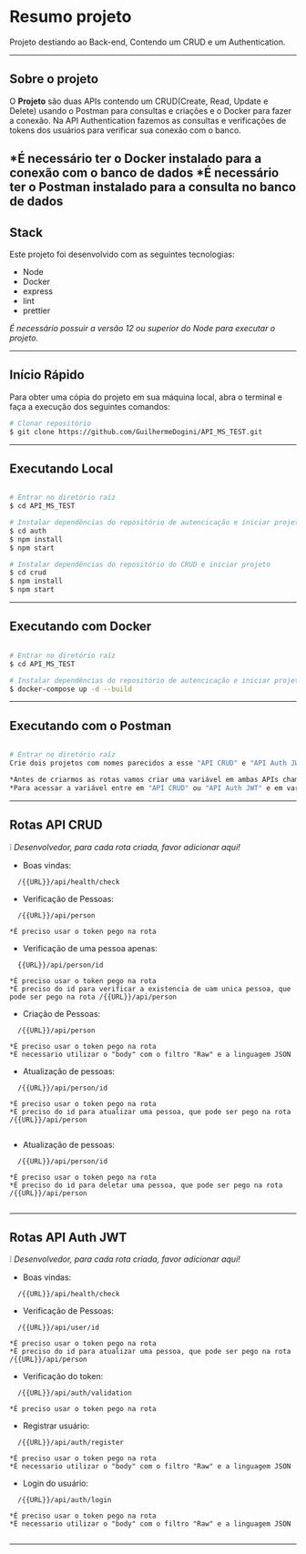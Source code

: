 # Resumo projeto

Projeto destiando ao Back-end, Contendo um CRUD e um Authentication.

---

## Sobre o projeto

O **Projeto** são duas APIs contendo um CRUD(Create, Read, Update e Delete) usando o Postman para consultas e criações e o Docker para fazer a conexão.
Na API Authentication fazemos as consultas e verificações de tokens dos usuários para verificar sua conexão com o banco.

*É necessário ter o Docker instalado para a conexão com o banco de dados
*É necessário ter o Postman instalado para a consulta no banco de dados
---

## Stack

Este projeto foi desenvolvido com as seguintes tecnologias:

  - Node
  - Docker
  - express
  - lint
  - prettier
  
*É necessário possuir a versão 12 ou superior do Node para executar o projeto.*

---

## Início Rápido

Para obter uma cópia do projeto em sua máquina local, abra o terminal e faça a execução dos seguintes comandos:

```bash
# Clonar repositório
$ git clone https://github.com/GuilhermeDogini/API_MS_TEST.git
```
---

## Executando Local

```bash

# Entrar no diretório raíz
$ cd API_MS_TEST

# Instalar dependências do repositório de autencicação e iniciar projeto
$ cd auth 
$ npm install
$ npm start

# Instalar dependências do repositório do CRUD e iniciar projeto
$ cd crud 
$ npm install
$ npm start

```
---

## Executando com Docker

```bash

# Entrar no diretório raíz
$ cd API_MS_TEST

# Instalar dependências do repositório de autencicação e iniciar projeto
$ docker-compose up -d --build

```
---

## Executando com o Postman

```bash

# Entrar no diretório raíz
Crie dois projetos com nomes parecidos a esse "API CRUD" e "API Auth JWT" e adicione as rotas a baixo

*Antes de criarmos as rotas vamos criar uma variável em ambas APIs chamada "URL" com o initial value "http://localhost:4000" e o current value "http://localhost:4000"
*Para acessar a variável entre em "API CRUD" ou "API Auth JWT" e em variables e adicione suas variaveis lá 
```
---


## Rotas API CRUD

:grey_exclamation: *Desenvolvedor, para cada rota criada, favor adicionar aqui!*

- Boas vindas:
```
  /{{URL}}/api/health/check

```
- Verificação de Pessoas:
```
  /{{URL}}/api/person

*É preciso usar o token pego na rota 

```

- Verificação de uma pessoa apenas:
```
  {{URL}}/api/person/id

*É preciso usar o token pego na rota 
*É preciso do id para verificar a existencia de uam unica pessoa, que pode ser pego na rota /{{URL}}/api/person

```

- Criação de Pessoas:
```
  /{{URL}}/api/person 

*É preciso usar o token pego na rota 
*É necessario utilizar o "body" com o filtro "Raw" e a linguagem JSON

```
- Atualização de pessoas:
```
  /{{URL}}/api/person/id

*É preciso usar o token pego na rota 
*É preciso do id para atualizar uma pessoa, que pode ser pego na rota /{{URL}}/api/person


```
- Atualização de pessoas:
```
  /{{URL}}/api/person/id

*É preciso usar o token pego na rota 
*É preciso do id para deletar uma pessoa, que pode ser pego na rota /{{URL}}/api/person


```

---

## Rotas API Auth JWT

:grey_exclamation: *Desenvolvedor, para cada rota criada, favor adicionar aqui!*

- Boas vindas:
```
  /{{URL}}/api/health/check

```
- Verificação de Pessoas:
```
  /{{URL}}/api/user/id

*É preciso usar o token pego na rota 
*É preciso do id para atualizar uma pessoa, que pode ser pego na rota /{{URL}}/api/person

```

- Verificação do token:
```
  /{{URL}}/api/auth/validation

*É preciso usar o token pego na rota 

```

- Registrar usuário:
```
  /{{URL}}/api/auth/register

*É preciso usar o token pego na rota 
*É necessario utilizar o "body" com o filtro "Raw" e a linguagem JSON

```
- Login do usuário:
```
  /{{URL}}/api/auth/login

*É preciso usar o token pego na rota 
*É necessario utilizar o "body" com o filtro "Raw" e a linguagem JSON


```


---











